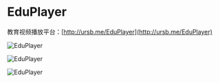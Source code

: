 # EduPlayer
教育视频播放平台：[http://ursb.me/EduPlayer](http://ursb.me/EduPlayer)

![EduPlayer](http://7xkcl8.com1.z0.glb.clouddn.com/ursb2016041601.png)

![EduPlayer](http://7xkcl8.com1.z0.glb.clouddn.com/ursb2016041602.png-jieping.jpg)

![EduPlayer](http://7xkcl8.com1.z0.glb.clouddn.com/ursb2016041603.png-jieping.jpg)
